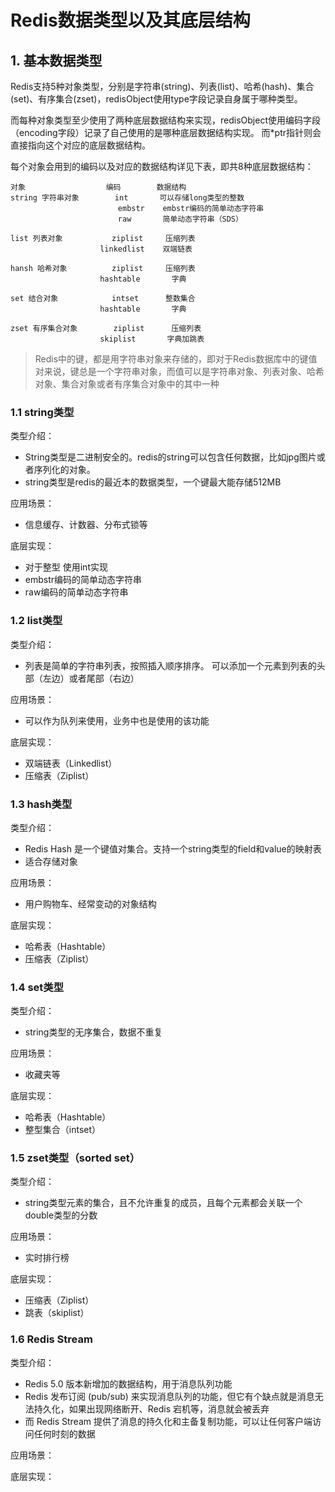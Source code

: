 Redis数据类型以及其底层结构
==


## 1. 基本数据类型

Redis支持5种对象类型，分别是字符串(string)、列表(list)、哈希(hash)、集合(set)、有序集合(zset)，redisObject使用type字段记录自身属于哪种类型。

而每种对象类型至少使用了两种底层数据结构来实现，redisObject使用编码字段（encoding字段）记录了自己使用的是哪种底层数据结构实现。
而*ptr指针则会直接指向这个对应的底层数据结构。

每个对象会用到的编码以及对应的数据结构详见下表，即共8种底层数据结构：

```
对象                  编码        数据结构
string 字符串对象        int       可以存储long类型的整数
                        embstr    embstr编码的简单动态字符串
                        raw       简单动态字符串（SDS）

list 列表对象           ziplist     压缩列表
                    linkedlist    双端链表

hansh 哈希对象          ziplist     压缩列表
                    hashtable       字典

set 结合对象            intset      整数集合
                    hashtable       字典

zset 有序集合对象        ziplist      压缩列表
                    skiplist       字典加跳表                    

```

> Redis中的键，都是用字符串对象来存储的，即对于Redis数据库中的键值对来说，键总是一个字符串对象，而值可以是字符串对象、列表对象、哈希对象、集合对象或者有序集合对象中的其中一种


### 1.1 string类型
类型介绍：
- String类型是二进制安全的。redis的string可以包含任何数据，比如jpg图片或者序列化的对象。
- string类型是redis的最近本的数据类型，一个键最大能存储512MB

应用场景：
- 信息缓存、计数器、分布式锁等

底层实现：
- 对于整型  使用int实现
- embstr编码的简单动态字符串
- raw编码的简单动态字符串


### 1.2 list类型
类型介绍：
- 列表是简单的字符串列表，按照插入顺序排序。 可以添加一个元素到列表的头部（左边）或者尾部（右边）

应用场景：
- 可以作为队列来使用，业务中也是使用的该功能

底层实现：
- 双端链表（Linkedlist）
- 压缩表（Ziplist）

### 1.3 hash类型
类型介绍：
- Redis Hash 是一个键值对集合。支持一个string类型的field和value的映射表
- 适合存储对象

应用场景：
- 用户购物车、经常变动的对象结构

底层实现：
- 哈希表（Hashtable）
- 压缩表（Ziplist）


### 1.4 set类型
类型介绍：
- string类型的无序集合，数据不重复

应用场景：
- 收藏夹等

底层实现：
- 哈希表（Hashtable）
- 整型集合（intset）


### 1.5 zset类型（sorted set）
类型介绍：
- string类型元素的集合，且不允许重复的成员，且每个元素都会关联一个 double类型的分数

应用场景：
- 实时排行榜

底层实现：
- 压缩表（Ziplist）
- 跳表（skiplist）

### 1.6 Redis Stream
类型介绍：
- Redis 5.0 版本新增加的数据结构，用于消息队列功能
- Redis 发布订阅 (pub/sub) 来实现消息队列的功能，但它有个缺点就是消息无法持久化，如果出现网络断开、Redis 宕机等，消息就会被丢弃
- 而 Redis Stream 提供了消息的持久化和主备复制功能，可以让任何客户端访问任何时刻的数据

应用场景：

底层实现：